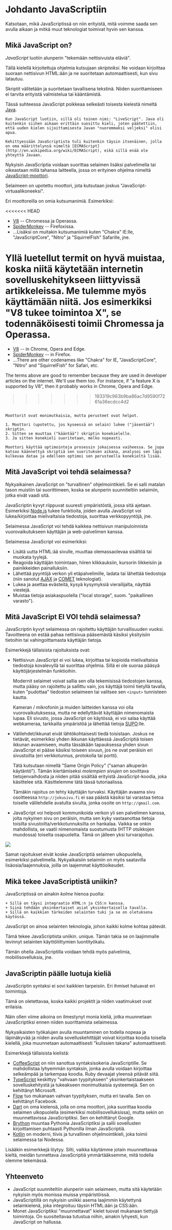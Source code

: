 # Johdanto JavaScriptiin

Katsotaan, mikä JavaScriptissä on niin erityistä, mitä voimme saada sen avulla aikaan ja mitkä muut teknologiat toimivat hyvin sen kanssa.

## Mikä JavaScript on?

*JavaScript* luotiin alunperin "tekemään nettisivuista eläviä".

Tällä kielellä kirjoitettuja ohjelmia kutsujaan *skripteiksi*. Ne voidaan kirjoittaa suoraan nettisivun HTML:ään ja ne suoritetaan automaattisesti, kun sivu latautuu.

Skriptit välitetään ja suoritetaan tavallisena tekstinä. Niiden suorittamiseen ei tarvita erityistä valmistelua tai kääntämistä.

Tässä suhteessa JavaScript poikkeaa selkeästi toisesta kielestä nimeltä [Java](https://fi.wikipedia.org/wiki/Java).

```smart header="Miksi sen nimi on <u>Java</u>Script?"
Kun JavaScript luotiin, sillä oli toinen nimi: "LiveScript". Java oli kuitenkin siihen aikaan erittäin suosittu kieli, joten päätettiin, että uuden kielen sijoittamisesta Javan "nuoremmaksi veljeksi" olisi apua.

Kehittyessään JavaScriptista tuli kuitenkin täysin itsenäinen, jolla on oma määrittelynsä nimeltä [ECMAScript](http://en.wikipedia.org/wiki/ECMAScript), eikä sillä enää ole yhteyttä Javaan.
```

Nykyisin JavaScriptia voidaan suorittaa selaimen lisäksi palvelimella tai oikeastaan millä tahansa laitteella, jossa on erityinen ohjelma nimeltä [JavaScript-moottori](https://en.wikipedia.org/wiki/JavaScript_engine).

Selaimeen on upotettu moottori, jota kutsutaan joskus "JavaScript-virtuaalikoneeksi".

Eri moottoreilla on omia kutsumanimiä. Esimerkiksi:

<<<<<<< HEAD
- [V8](https://fi.wikipedia.org/wiki/V8_(JavaScript-moottori)) -- Chromessa ja Operassa.
- [SpiderMonkey](https://en.wikipedia.org/wiki/SpiderMonkey) -- Firefoxissa.
- ...Lisäksi on muitakin kutsumanimiä kuten "Chakra" IE:lle, "JavaScriptCore", "Nitro" ja "SquirrelFish" Safarille, jne.

Yllä luetellut termit on hyvä muistaa, koska niitä käytetään internetin sovelluskehitykseen liittyvissä artikkeleissa. Me tulemme myös käyttämään niitä. Jos esimerkiksi "V8 tukee toimintoa X", se todennäköisesti toimii Chromessa ja Operassa.
=======
- [V8](https://en.wikipedia.org/wiki/V8_(JavaScript_engine)) -- in Chrome, Opera and Edge.
- [SpiderMonkey](https://en.wikipedia.org/wiki/SpiderMonkey) -- in Firefox.
- ...There are other codenames like "Chakra" for IE, "JavaScriptCore", "Nitro" and "SquirrelFish" for Safari, etc.

The terms above are good to remember because they are used in developer articles on the internet. We'll use them too. For instance, if "a feature X is supported by V8", then it probably works in Chrome, Opera and Edge.
>>>>>>> 193319c963b9ba86ac7d9590f7261a36ecdcc4d2

```smart header="Miten moottorit toimivat?"

Moottorit ovat monimutkaisia, mutta perusteet ovat helpot.

1. Moottori (upotettu, jos kyseessä on selain) lukee ("jäsentää") skriptin.
2. Sitten se muuttaa ("kääntää") skriptin konekielelle.
3. Ja sitten konekieli suoritetaan, melko nopeasti.

Moottori käyttää optimointeja prosessin jokaisessa vaiheessa. Se jopa katsoo käännettyä skriptiä sen suorituksen aikana, analysoi sen läpi kulkevaa dataa ja edelleen optimoi sen perusteella konekieltä lisää.
```

## Mitä JavaScript voi tehdä selaimessa?

Nykyaikainen JavaScript on "turvallinen" ohjelmointikieli. Se ei salli matalan tason muistiin tai suorittimeen, koska se alunperin suunniteltiin selaimiin, jotka eivät vaadi sitä.

JavaScriptin kyvyt riippuvat suuresti ympäristöstä, jossa sitä ajetaan. Esimerkiksi [Node.js](https://wikipedia.org/wiki/Node.js) tukee funktioita, joiden avulla JavaScript voi lukea/kirjoittaa mielivaltaisia tiedostoja, suorittaa verkkopyyntöjä, jne.

Selaimessa JavaScript voi tehdä kaikkea nettisivun manipuloinnista vuorovaikutukseen käyttäjän ja web-palvelimen kanssa.

Selaimessa JavaScript voi esimerkiksi:

- Lisätä uutta HTML:ää sivulle, muuttaa olemassaolevaa sisältöä tai muokata tyylejä.
- Reagoida käyttäjän toimintaan, hiiren klikkauksiin, kursorin liikkeisiin ja painikkeiden painalluksiin.
- Lähettää pyyntöjä verkon yli etäpalvelimille, ladata tai lähettää tiedostoja (niin sanotut [AJAX](https://fi.wikipedia.org/wiki/Ajax_(ohjelmointi)) ja [COMET](https://en.wikipedia.org/wiki/Comet_(programming)) teknologiat).
- Lukea ja asettaa evästeitä, kysyä kysymyksiä vierailijalta, näyttää viestejä.
- Muistaa tietoja asiakaspuolella ("local storage", suom. "paikallinen varasto").

## Mitä JavaScript EI VOI tehdä selaimessa?

JavaScriptin kyvyt selaimessa on rajoitettu käyttäjän turvallisuuden vuoksi. Tavoitteena on estää pahaa nettisivua pääsemästä käsiksi yksityisiin tietoihin tai vahingoittamasta käyttäjän tietoja.

Esimerkkejä tällaisista rajoituksista ovat:

- Nettisivun JavaScript ei voi lukea, kirjoittaa tai kopioida mielivaltaisia tiedostoja kovalevyllä tai suorittaa ohjelmia. Sillä ei ole suoraa pääsyä käyttöjärjestelmän funktioihin.

    Modernit selaimet voivat sallia sen olla tekemisissä tiedostojen kanssa, mutta pääsy on rajoitettu ja sallittu vain, jos käyttäjä toimii tietyllä tavalla, kuten "pudottaa" tiedoston selaimeen tai valitsee sen `<input>` tunnisteen kautta.

    Kameran / mikrofonin ja muiden laitteiden kanssa voi olla vuorovaikutuksessa, mutta ne edellyttävät käyttäjän nimenomaista lupaa. Eli sivusto, jossa JavaScript on käytössä, ei voi salaa käyttää webkameraa, tarkkailla ympäristöä ja lähettää tietoja [SUPO](https://fi.wikipedia.org/wiki/Suojelupoliisi):lle.
- Välilehdet/ikkunat eivät lähtökohtaisesti tiedä toisistaan. Joskus ne tietävät, esimerkiksi yhden ikkunan käyttäessä JavaScriptiä toisen ikkunan avaamiseen, mutta tässäkään tapauksessa yhden sivun JavaScript ei pääse käsiksi toiseen sivuun, jos ne ovat peräisin eri sivustoilta (eri verkkotunnus, protokolla tai portti).

    Tätä kutsutaan nimellä "Same Origin Policy" ("saman alkuperän käytäntö"). Tämän kiertämiseksi *molempien sivujen* on sovittava tietojenvaihdosta ja niiden pitää sisältää erityistä JavaScript-koodia, joka käsittelee sitä. Käsittelemme tätä tässä tutoriaalissa.

    Tämäkin rajoitus on tehty käyttäjän turvaksi. Käyttäjän avaama sivu osoitteessa `http://jokusivu.fi` ei saa päästä käsiksi tai varastaa tietoa toiselle välilehdelle avatulta sivulta, jonka osoite on `http://gmail.com`.
- JavaScript voi helposti kommunikoida verkon yli sen palvelimen kanssa, jolta nykyinen sivu on peräisin, mutta sen kyky vastaanottaa tietoja toisilta sivustoilta/verkkotunnuksilta on hankalaa. Vaikka se onkin mahdollista, se vaatii nimenomaista suostumusta (HTTP otsikkojen muodossa) toiselta osapuolelta. Tämä on jälleen yksi turvarajoitus.

![](limitations.svg)

Samat rajoitukset eivät koske JavaScriptiä selaimen ulkopuolella, esimerkiksi palvelimella. Nykyaikaisiin selaimiin on myös saatavilla lisäosia/laajennuksia, joilla on laajemmat käyttöoikeudet.

## Mikä tekee JavaScriptistä uniikin?

JavaScriptissä on ainakin *kolme* hienoa puolta:

```compare
+ Sillä on täysi integraatio HTML:n ja CSS:n kanssa.
+ Siinä tehdään yksinkertaiset asiat yksinkertaisella tavalla.
+ Sillä on kaikkien tärkeiden selainten tuki ja se on oletuksena käytössä.
```
JavaScript on ainoa selainten teknologia, johon kaikki kolme kohtaa pätevät.

Tämä tekee JavaScriptista uniikin. unique. Tämän takia se on laajimmalle levinnyt selainten käyttöliittymien luontityökalu.

Tämän ohella JavaScriptilla voidaan tehdä myös palvelimia, mobiilisovelluksia, jne.

## JavaScriptin päälle luotuja kieliä

JavaScriptin syntaksi ei sovi kaikkien tarpeisiin. Eri ihmiset haluavat eri toimintoja.

Tämä on oletettavaa, koska kaikki projektit ja niiden vaatimukset ovat erilaisia.

Näin ollen viime aikoina on ilmestynyt monia kieliä, jotka muunnetaan JavaScriptiksi ennen niiden suorittamista selaimessa.

Nykyaikaisten työkalujen avulla muuntaminen on todella nopeaa ja läpinäkyvää ja niiden avulla sovelluskehittäjät voivat kirjoittaa koodia toisella kielellä, joka muunnetaan automaattisesti "kulissien takana" automaattisesti.

Esimerkkejä tällaisista kielistä:

- [CoffeeScript](http://coffeescript.org/) on niin sanottua syntaksisokeria JavaScriptille. Se mahdollistaa lyhyemmän syntaksin, jonka avulla voidaan kirjoittaa selkeämpää ja tarkempaa koodia. Ruby devaajat yleensä pitävät siitä.
- [TypeScript](http://www.typescriptlang.org/) keskittyy "vahvaan tyypitykseen" yksinkertaistaakseen sovelluskehitystä ja tukeakseen monimutkaisia systeemejä. Sen on kehittänyt Microsoft.
- [Flow](http://flow.org/) tuo mukanaan vahvan tyypityksen, mutta eri tavalla. Sen on kehittänyt Facebook.
- [Dart](https://www.dartlang.org/) on oma kielensä, jolla on oma moottori, joka suorittaa koodia selaimen ulkopuolella (esimerkiksi mobiilisovelluksissa), mutta sekin on muunnettavissa JavaScriptiksi. Sen on kehittänyt Google.
- [Brython](https://brython.info/) muuntaa Pythonia JavaScriptiksi ja sallii sovellusten kirjoittamisen puhtaasti Pythonilla ilman JavaScriptiä.
- [Kotlin](https://kotlinlang.org/docs/reference/js-overview.html) on moderni, tiivis ja turvallinen ohjelmointikieli, joka toimii selaimessa tai Nodessa.

Lisääkin esimerkkejä löytyy. Silti, vaikka käytämme jotain muunnettavaa kieltä, meidän tunnettava JavaScriptiä ymmärtääksemme, mitä todella olemme tekemässä.

## Yhteenveto

- JavaScript suunniteltiin alunperin vain selaimeen, mutta sitä käytetään nykyisin myös monissa muissa ympäristöissä.
- JavaScriptillä on nykyisin uniikki asema laajimmin käytettynä selainkielenä, joka integroituu täysin HTML:ään ja CSS:ään.
- Monet JavaScriptiksi "muunnettavat" kielet tuovat mukanaan tiettyjä toimintoja. On suositeltavaa tutustua niihin, ainakin lyhyesti, kun JavaScript on hallussa.
